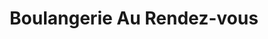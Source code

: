 ---
title: "Boulangerie Au Rendez-vous"
url: /yamoussoukro/boulangerie-au-rendez-vous/
shop: boulangerie
---